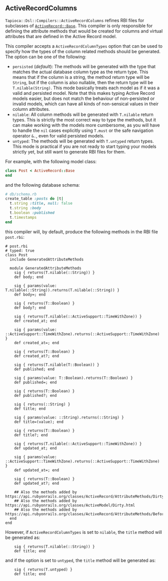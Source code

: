 ## ActiveRecordColumns

`Tapioca::Dsl::Compilers::ActiveRecordColumns` refines RBI files for subclasses of
[`ActiveRecord::Base`](https://api.rubyonrails.org/classes/ActiveRecord/Base.html).
This compiler is only responsible for defining the attribute methods that would be
created for columns and virtual attributes that are defined in the Active Record
model.

This compiler accepts a `ActiveRecordColumnTypes` option that can be used to specify
how the types of the column related methods should be generated. The option can be one of the following:
 - `persisted` (_default_): The methods will be generated with the type that matches the actual database
 column type as the return type. This means that if the column is a string, the method return type
 will be `String`, but if the column is also nullable, then the return type will be `T.nilable(String)`. This
 mode basically treats each model as if it was a valid and persisted model. Note that this makes typing
 Active Record models easier, but does not match the behaviour of non-persisted or invalid models, which can
 have all kinds of non-sensical values in their column attributes.
 - `nilable`: All column methods will be generated with `T.nilable` return types. This is strictly the most
 correct way to type the methods, but it can make working with the models more cumbersome, as you will have to
 handle the `nil` cases explicitly using `T.must` or the safe navigation operator `&.`, even for valid
 persisted models.
 - `untyped`: The methods will be generated with `T.untyped` return types. This mode is practical if you are not
 ready to start typing your models strictly yet, but still want to generate RBI files for them.

For example, with the following model class:
~~~rb
class Post < ActiveRecord::Base
end
~~~

and the following database schema:

~~~rb
# db/schema.rb
create_table :posts do |t|
  t.string :title, null: false
  t.string :body
  t.boolean :published
  t.timestamps
end
~~~

this compiler will, by default, produce the following methods in the RBI file
`post.rbi`:

~~~rbi
# post.rbi
# typed: true
class Post
  include GeneratedAttributeMethods

  module GeneratedAttributeMethods
    sig { returns(T.nilable(::String)) }
    def body; end

    sig { params(value: T.nilable(::String)).returns(T.nilable(::String)) }
    def body=; end

    sig { returns(T::Boolean) }
    def body?; end

    sig { returns(T.nilable(::ActiveSupport::TimeWithZone)) }
    def created_at; end

    sig { params(value: ::ActiveSupport::TimeWithZone).returns(::ActiveSupport::TimeWithZone) }
    def created_at=; end

    sig { returns(T::Boolean) }
    def created_at?; end

    sig { returns(T.nilable(T::Boolean)) }
    def published; end

    sig { params(value: T::Boolean).returns(T::Boolean) }
    def published=; end

    sig { returns(T::Boolean) }
    def published?; end

    sig { returns(::String) }
    def title; end

    sig { params(value: ::String).returns(::String) }
    def title=(value); end

    sig { returns(T::Boolean) }
    def title?; end

    sig { returns(T.nilable(::ActiveSupport::TimeWithZone)) }
    def updated_at; end

    sig { params(value: ::ActiveSupport::TimeWithZone).returns(::ActiveSupport::TimeWithZone) }
    def updated_at=; end

    sig { returns(T::Boolean) }
    def updated_at?; end

    ## Also the methods added by https://api.rubyonrails.org/classes/ActiveRecord/AttributeMethods/Dirty.html
    ## Also the methods added by https://api.rubyonrails.org/classes/ActiveModel/Dirty.html
    ## Also the methods added by https://api.rubyonrails.org/classes/ActiveRecord/AttributeMethods/BeforeTypeCast.html
  end
end
~~~

However, if `ActiveRecordColumnTypes` is set to `nilable`, the `title` method will be generated as:
~~~rbi
    sig { returns(T.nilable(::String)) }
    def title; end
~~~
and if the option is set to `untyped`, the `title` method will be generated as:
~~~rbi
    sig { returns(T.untyped) }
    def title; end
~~~
